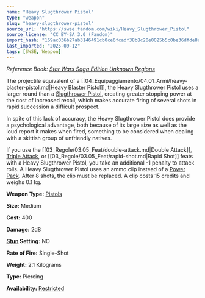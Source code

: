 ```yaml
---
name: "Heavy Slugthrower Pistol"
type: "weapon"
slug: "heavy-slugthrower-pistol"
source_url: "https://swse.fandom.com/wiki/Heavy_Slugthrower_Pistol"
source_license: "CC BY-SA 3.0 (Fandom)"
import_hash: "169ac036b27ab3146491cb0ce6fcadf38b8c20e0025b5c0be36dfde8aa37592e"
last_imported: "2025-09-12"
tags: [SWSE, Weapon]
---
```

*Reference Book: [Star Wars Saga Edition Unknown Regions](https://swse.fandom.com/wiki/Star_Wars_Saga_Edition_Unknown_Regions)*

The projectile equivalent of a [[04_Equipaggiamento/04.01_Armi/heavy-blaster-pistol.md|Heavy Blaster Pistol]], the Heavy Slugthrower Pistol uses a larger round than a [Slugthrower Pistol](https://swse.fandom.com/wiki/Slugthrower_Pistol), creating greater stopping power at the cost of increased recoil, which makes accurate firing of several shots in rapid succession a difficult prospect. 

In spite of this lack of accuracy, the Heavy Slugthrower Pistol does provide a psychological advantage, both because of its large size as well as the loud report it makes when fired, something to be considered when dealing with a skittish group of unfriendly natives. 

If you use the [[03_Regole/03.05_Feat/double-attack.md|Double Attack]], [Triple Attack](https://swse.fandom.com/wiki/Triple_Attack), or [[03_Regole/03.05_Feat/rapid-shot.md|Rapid Shot]] feats with a Heavy Slugthrower Pistol, you take an additional -1 penalty to attack rolls. A Heavy Slugthrower Pistol uses an ammo clip instead of a [Power Pack](https://swse.fandom.com/wiki/Power_Pack). After 8 shots, the clip must be replaced. A clip costs 15 credits and weighs 0.1 kg.

**Weapon Type:** [Pistols](https://swse.fandom.com/wiki/Pistols)

**Size:** Medium

**Cost:** 400

**Damage:** 2d8

**[Stun](https://swse.fandom.com/wiki/Stun) Setting:** NO

**Rate of Fire:** Single-Shot

**Weight:** 2.1 Kilograms

**Type:** Piercing

**Availability:** [Restricted](https://swse.fandom.com/wiki/Restricted)